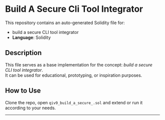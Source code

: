 # Build A Secure Cli Tool Integrator

This repository contains an auto-generated Solidity file for:

- build a secure CLI tool integrator
- **Language**: Solidity

## Description

This file serves as a base implementation for the concept: *build a secure CLI tool integrator*.  
It can be used for educational, prototyping, or inspiration purposes.

## How to Use

Clone the repo, open `qiv9_build_a_secure_.sol` and extend or run it according to your needs.

---


